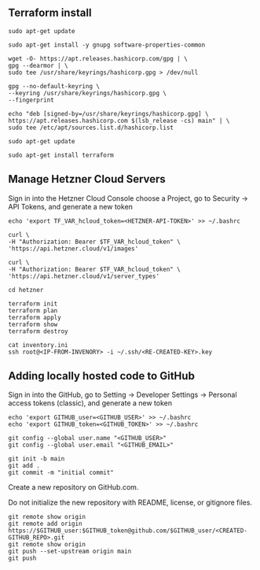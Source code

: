 ## Terraform install 

````
sudo apt-get update

sudo apt-get install -y gnupg software-properties-common

wget -O- https://apt.releases.hashicorp.com/gpg | \
gpg --dearmor | \
sudo tee /usr/share/keyrings/hashicorp.gpg > /dev/null

gpg --no-default-keyring \
--keyring /usr/share/keyrings/hashicorp.gpg \
--fingerprint

echo "deb [signed-by=/usr/share/keyrings/hashicorp.gpg] \
https://apt.releases.hashicorp.com $(lsb_release -cs) main" | \
sudo tee /etc/apt/sources.list.d/hashicorp.list

sudo apt-get update

sudo apt-get install terraform
````

## Manage Hetzner Cloud Servers

Sign in into the Hetzner Cloud Console
choose a Project, go to Security -> API Tokens,
and generate a new token

````
echo 'export TF_VAR_hcloud_token=<HETZNER-API-TOKEN>' >> ~/.bashrc 

curl \
-H "Authorization: Bearer $TF_VAR_hcloud_token" \
'https://api.hetzner.cloud/v1/images'

curl \
-H "Authorization: Bearer $TF_VAR_hcloud_token" \
'https://api.hetzner.cloud/v1/server_types'

cd hetzner

terraform init
terraform plan
terraform apply
terraform show
terraform destroy

cat inventory.ini
ssh root@<IP-FROM-INVENORY> -i ~/.ssh/<RE-CREATED-KEY>.key
````

## Adding locally hosted code to GitHub

Sign in into the GitHub,
go to Setting -> Developer Settings -> Personal access tokens (classic),
and generate a new token

````
echo 'export GITHUB_user=<GITHUB_USER>' >> ~/.bashrc
echo 'export GITHUB_token=<GITHUB_TOKEN>' >> ~/.bashrc

git config --global user.name "<GITHUB_USER>"
git config --global user.email "<GITHUB_EMAIL>"

git init -b main
git add .
git commit -m "initial commit"
````

Create a new repository on GitHub.com.

Do not initialize the new repository with README, license, or gitignore files. 

````
git remote show origin
git remote add origin https://$GITHUB_user:$GITHUB_token@github.com/$GITHUB_user/<CREATED-GITHUB_REPO>.git
git remote show origin
git push --set-upstream origin main
git push
````
